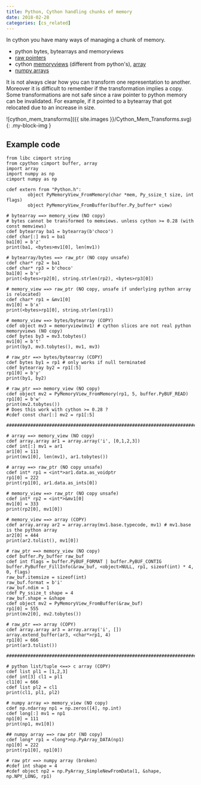 ```yaml
---
title: Python, Cython handling chunks of memory
date: 2018-02-28
categories: [cs_related]
---
```


In cython you have many ways of managing a chunk of memory.

* python bytes, bytearrays and memoryviews
* [raw pointers][3]
* cython [memoryviews][0] (different from python's), [array][1]
* [numpy arrays][2]

It is not always clear how you can transform one representation to another. 
Moreover it is difficult to remember if the transformation implies a copy.
Some transformations are not safe since a raw pointer to python memory can be invalidated.
For example, if it pointed to a bytearray that got relocated due to an increase in size.

![cython_mem_transforms]({{ site.images }}/Cython_Mem_Transforms.svg){: .my-block-img }

## Example code

	from libc cimport string
	from cpython cimport buffer, array
	import array
	import numpy as np
	cimport numpy as np

	cdef extern from "Python.h":
			object PyMemoryView_FromMemory(char *mem, Py_ssize_t size, int flags)
			object PyMemoryView_FromBuffer(buffer.Py_buffer* view)

	# bytearray ==> memory_view (NO copy)
	# bytes cannot be transformed to memviews. unless cython >= 0.28 (with const memviews)
	cdef bytearray ba1 = bytearray(b'choco')
	cdef char[:] mv1 = ba1
	ba1[0] = b'z'
	print(ba1, <bytes>mv1[0], len(mv1))

	# bytearray/bytes ==> raw_ptr (NO copy unsafe)
	cdef char* rp2 = ba1
	cdef char* rp3 = b'choco'
	ba1[0] = b'v'
	print(<bytes>rp2[0], string.strlen(rp2), <bytes>rp3[0])

	# memory_view ==> raw_ptr (NO copy, unsafe if underlying python array is relocated)
	cdef char* rp1 = &mv1[0]
	mv1[0] = b'x'
	print(<bytes>rp1[0], string.strlen(rp1))

	# memory_view ==> bytes/bytearray (COPY)
	cdef object mv3 = memoryview(mv1) # cython slices are not real python memoryviews (NO copy)
	cdef bytes by3 = mv3.tobytes()
	mv1[0] = b't'
	print(by3, mv3.tobytes(), mv1, mv3)

	# raw_ptr ==> bytes/bytearray (COPY)
	cdef bytes by1 = rp1 # only works if null terminated
	cdef bytearray by2 = rp1[:5]
	rp1[0] = b'y'
	print(by1, by2)

	# raw_ptr ==> memory_view (NO copy)
	cdef object mv2 = PyMemoryView_FromMemory(rp1, 5, buffer.PyBUF_READ)
	rp1[0] = b'w'
	print(mv2.tobytes())
	# Does this work with cython >= 0.28 ?
	#cdef const char[:] mv2 = rp1[:5]

	#######################################################################

	# array ==> memory_view (NO copy)
	cdef array.array ar1 = array.array('i', [0,1,2,3])
	cdef int[:] mv1 = ar1
	ar1[0] = 111
	print(mv1[0], len(mv1), ar1.tobytes())

	# array ==> raw_ptr (NO copy unsafe)
	cdef int* rp1 = <int*>ar1.data.as_voidptr
	rp1[0] = 222
	print(rp1[0], ar1.data.as_ints[0])

	# memory_view ==> raw_ptr (NO copy unsafe)
	cdef int* rp2 = <int*>&mv1[0]
	mv1[0] = 333
	print(rp2[0], mv1[0])

	# memory_view ==> array (COPY)
	cdef array.array ar2 = array.array(mv1.base.typecode, mv1) # mv1.base is the python array
	ar2[0] = 444
	print(ar2.tolist(), mv1[0])

	# raw_ptr ==> memory_view (NO copy)
	cdef buffer.Py_buffer raw_buf
	cdef int flags = buffer.PyBUF_FORMAT | buffer.PyBUF_CONTIG
	buffer.PyBuffer_FillInfo(&raw_buf, <object>NULL, rp1, sizeof(int) * 4, 0, flags)
	raw_buf.itemsize = sizeof(int)
	raw_buf.format = b'i'
	raw_buf.ndim = 1
	cdef Py_ssize_t shape = 4
	raw_buf.shape = &shape
	cdef object mv2 = PyMemoryView_FromBuffer(&raw_buf)
	rp1[0] = 555
	print(mv2[0], mv2.tobytes())

	# raw_ptr ==> array (COPY)
	cdef array.array ar3 = array.array('i', [])
	array.extend_buffer(ar3, <char*>rp1, 4)
	rp1[0] = 666
	print(ar3.tolist())

	#######################################################################

	# python list/tuple <==> c array (COPY)
	cdef list pl1 = [1,2,3]
	cdef int[3] cl1 = pl1
	cl1[0] = 666
	cdef list pl2 = cl1
	print(cl1, pl1, pl2)

	# numpy array => memory_view (NO copy)
	cdef np.ndarray np1 = np.zeros([4], np.int)
	cdef long[:] mv1 = np1
	np1[0] = 111
	print(np1, mv1[0])

	## numpy array ==> raw ptr (NO copy)
	cdef long* rp1 = <long*>np.PyArray_DATA(np1)
	np1[0] = 222
	print(rp1[0], np1[0])

	# raw ptr ==> numpy array (broken)
	#cdef int shape = 4
	#cdef object np2 = np.PyArray_SimpleNewFromData(1, &shape, np.NPY_LONG, rp1)

[0]: http://docs.cython.org/en/latest/src/userguide/memoryviews.html#syntax
[1]: http://docs.cython.org/en/latest/src/tutorial/array.html#zero-overhead-unsafe-access-to-raw-c-pointer
[2]: http://docs.cython.org/en/latest/src/tutorial/numpy.html#adding-types
[3]: http://docs.cython.org/en/latest/src/tutorial/strings.html#passing-byte-strings

